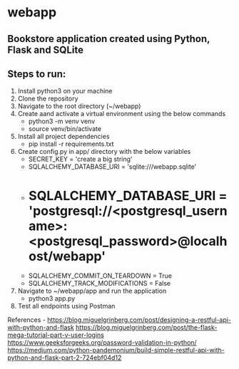 # webapp

## Bookstore application created using Python, Flask and SQLite

## Steps to run: 

1. Install python3 on your machine
2. Clone the repository
3. Navigate to the root directory (~/webapp)
4. Create aand activate a virtual environment using the below commands
    - 	python3 -m venv venv
    -   source venv/bin/activate
5. Install all project dependencies
    -   pip install -r requirements.txt
6. Create config.py in app/ directory with the below variables
    -   SECRET_KEY = 'create a big string'
    -   SQLALCHEMY_DATABASE_URI = 'sqlite:///webapp.sqlite'
    -   # SQLALCHEMY_DATABASE_URI = 'postgresql://<postgresql_username>:<postgresql_password>@localhost/webapp'
    -   SQLALCHEMY_COMMIT_ON_TEARDOWN = True
    -   SQLALCHEMY_TRACK_MODIFICATIONS = False
7. Navigate to ~/webapp/app and run the application
    -   python3 app.py
8. Test all endpoints using Postman

References - 
    https://blog.miguelgrinberg.com/post/designing-a-restful-api-with-python-and-flask
    https://blog.miguelgrinberg.com/post/the-flask-mega-tutorial-part-v-user-logins
    https://www.geeksforgeeks.org/password-validation-in-python/
    https://medium.com/python-pandemonium/build-simple-restful-api-with-python-and-flask-part-2-724ebf04d12